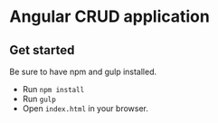 
# Angular CRUD application

## Get started

Be sure to have npm and gulp installed.

* Run ``npm install``
* Run ``gulp``
* Open ``index.html`` in your browser.